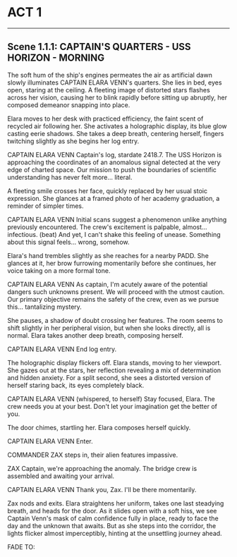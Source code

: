 # ACT 1

---

## Scene 1.1.1: CAPTAIN'S QUARTERS - USS HORIZON - MORNING

The soft hum of the ship's engines permeates the air as artificial dawn slowly illuminates CAPTAIN ELARA VENN's quarters. She lies in bed, eyes open, staring at the ceiling. A fleeting image of distorted stars flashes across her vision, causing her to blink rapidly before sitting up abruptly, her composed demeanor snapping into place.

Elara moves to her desk with practiced efficiency, the faint scent of recycled air following her. She activates a holographic display, its blue glow casting eerie shadows. She takes a deep breath, centering herself, fingers twitching slightly as she begins her log entry.

CAPTAIN ELARA VENN
Captain's log, stardate 2418.7. The USS Horizon is approaching the coordinates of an anomalous signal detected at the very edge of charted space. Our mission to push the boundaries of scientific understanding has never felt more... literal.

A fleeting smile crosses her face, quickly replaced by her usual stoic expression. She glances at a framed photo of her academy graduation, a reminder of simpler times.

CAPTAIN ELARA VENN
Initial scans suggest a phenomenon unlike anything previously encountered. The crew's excitement is palpable, almost... infectious. (beat) And yet, I can't shake this feeling of unease. Something about this signal feels... wrong, somehow.

Elara's hand trembles slightly as she reaches for a nearby PADD. She glances at it, her brow furrowing momentarily before she continues, her voice taking on a more formal tone.

CAPTAIN ELARA VENN
As captain, I'm acutely aware of the potential dangers such unknowns present. We will proceed with the utmost caution. Our primary objective remains the safety of the crew, even as we pursue this... tantalizing mystery.

She pauses, a shadow of doubt crossing her features. The room seems to shift slightly in her peripheral vision, but when she looks directly, all is normal. Elara takes another deep breath, composing herself.

CAPTAIN ELARA VENN
End log entry.

The holographic display flickers off. Elara stands, moving to her viewport. She gazes out at the stars, her reflection revealing a mix of determination and hidden anxiety. For a split second, she sees a distorted version of herself staring back, its eyes completely black.

CAPTAIN ELARA VENN
(whispered, to herself) Stay focused, Elara. The crew needs you at your best. Don't let your imagination get the better of you.

The door chimes, startling her. Elara composes herself quickly.

CAPTAIN ELARA VENN
Enter.

COMMANDER ZAX steps in, their alien features impassive.

ZAX
Captain, we're approaching the anomaly. The bridge crew is assembled and awaiting your arrival.

CAPTAIN ELARA VENN
Thank you, Zax. I'll be there momentarily.

Zax nods and exits. Elara straightens her uniform, takes one last steadying breath, and heads for the door. As it slides open with a soft hiss, we see Captain Venn's mask of calm confidence fully in place, ready to face the day and the unknown that awaits. But as she steps into the corridor, the lights flicker almost imperceptibly, hinting at the unsettling journey ahead.

FADE TO:

